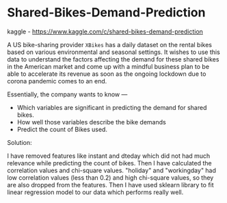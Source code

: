 # Shared-Bikes-Demand-Prediction

kaggle - https://www.kaggle.com/c/shared-bikes-demand-prediction

A US bike-sharing provider `XBikes` has a daily dataset on the rental bikes based on various environmental and seasonal settings. It wishes to use this data to understand the factors affecting the demand for these shared bikes in the American market and come up with a mindful business plan to be able to accelerate its revenue as soon as the ongoing lockdown due to corona pandemic comes to an end.

Essentially, the company wants to know —
- Which variables are significant in predicting the demand for shared bikes.
- How well those variables describe the bike demands
- Predict the count of Bikes used.

Solution: 

I have removed features like instant and dteday which did not had much relevance while predicting the count of bikes. Then I have calculated the correlation values and chi-square values. "holiday" and "workingday" had low correlation values (less than 0.2) and high chi-square values, so they are also dropped from the features. 
Then I have used sklearn library to fit linear regression model to our data which performs really well.
